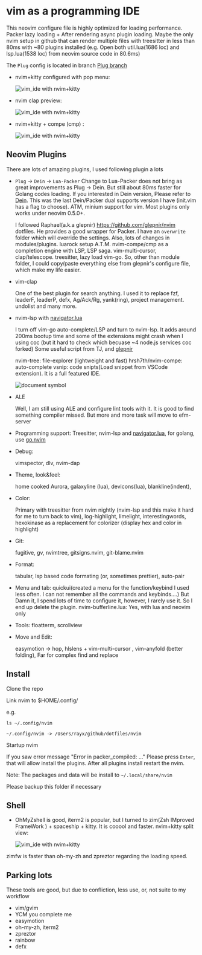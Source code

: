 # vim as a programming IDE

This neovim configure file is highly optimized for loading performance. Packer lazy loading + After rendering async plugin loading. Maybe the
only nvim setup in github that can render multiple files with treesitter in less than 80ms with ~80 plugins installed
(e.g. Open both util.lua(1686 loc) and lsp.lua(1538 loc) from neovim source code in 80.6ms)


The `Plug` config is located in branch [Plug branch](https://github.com/ray-x/dotfiles/tree/zprezto-plug)

- nvim+kitty configured with pop menu:

  ![vim_ide with nvim+kitty](https://github.com/ray-x/dotfiles/blob/master/img/menu.jpg?raw=true)

- nvim clap preview:

  ![vim_ide with nvim+kitty](https://github.com/ray-x/dotfiles/blob/master/img/clap.jpg?raw=true)

- nvim+kitty + compe (cmp) :

  ![vim_ide with
nvim+kitty](https://user-images.githubusercontent.com/1681295/109258178-db2e6d80-784d-11eb-9cef-8b1cc6435e01.png?raw=true)

## Neovim Plugins

There are lots of amazing plugins,
I used following plugin a lots

- `Plug` -> `Dein` -> `Lua-Packer`
  Change to Lua-Packer does not
  bring as great improvements as Plug -> Dein. But still about 80ms faster for Golang codes loading.
  If you interested in Dein version, Please refer to [Dein](https://github.com/ray-x/dotfiles/tree/nvim-comple).
  This was the last Dein/Packer dual supports version I have (init.vim has a flag to choose).
  ATM, minium support for vim. Most plugins only works under neovim 0.5.0+.

  I followed Raphael(a.k.a glepnir) https://github.com/glepnir/nvim dotfiles. He provides a good wrapper for
  Packer. I have an `overwrite` folder which will override the settings. Also, lots of changes in modules/plugins.
  luarock setup
  A.T.M. nvim-compe/cmp as a completion engine with LSP, LSP saga. vim-multi-cursor, clap/telescope. treesitter,
  lazy load vim-go. So, other than module folder, I could copy/paste everything else from glepnir's configure file,
  which make my life easier.

- vim-clap

  One of the best plugin for search anything. I used it to replace fzf, leaderF, leaderP, defx, Ag/Ack/Rg, yank(ring), project management. undolist and many more.

- nvim-lsp with [navigator.lua](https://github.com/ray-x/navigator.lua)

  I turn off vim-go auto-complete/LSP and turn to nvim-lsp. It adds around 200ms bootup time and some of the extensions
  might crash when I using coc (but it hard to check which becuase ~4 node.js services coc forked)
  Some useful script from TJ, and [glepnir](https://github.com/glepnir)

  nvim-tree: file-explorer (lightweight and fast)
  hrsh7th/nvim-compe: auto-complete
  vsnip: code snipts(Load snippet from VSCode extension). It is a full featured IDE.

  ![document symbol](https://github.com/ray-x/files/blob/master/img/navigator/doc_symbol.gif?raw=true)

- ALE

  Well, I am still using ALE and configure lint tools with it. It is good to find something compiler missed. But more
  and more task will move to efm-server

- Programming support:
  Treesitter, nvim-lsp and [navigator.lua](https://github.com/ray-x/navigator.lua), for golang, use [go.nvim](https://github.com/ray-x/go.nvim)

- Debug:

  vimspector, dlv, nvim-dap

- Theme, look&feel:

  home cooked Aurora, galaxyline (lua), devicons(lua), blankline(indent),

- Color:

  Primary with treesitter from nvim nightly (nvim-lsp and this make it hard for me to turn back to vim), log-highlight, limelight, interestingwords,
  hexokinase as a replacement for colorizer (display hex and color in highlight)

- Git:

  fugitive, gv, nvimtree, gitsigns.nvim, git-blame.nvim

- Format:

  tabular, lsp based code formating (or, sometimes prettier), auto-pair

- Menu and tab:
  quickui(created a menu for the function/keybind I used less often. I can not remember all the commands and keybinds....)
  But Damn it, I spend lots of time to configure it, however, I rarely use it. So I end up delete the plugin.
  nvim-bufferline.lua: Yes, with lua and neovim only

- Tools: floatterm, scrollview

- Move and Edit:

  easymotion -> hop, hlslens + vim-multi-cursor , vim-anyfold (better folding), Far for complex find and replace

## Install

Clone the repo

Link nvim to $HOME/.config/

e.g.

```
ls ~/.config/nvim

~/.config/nvim -> /Users/rayx/github/dotfiles/nvim

```
Startup nvim

If you saw error message "Error in packer_compiled: ..." Please press `Enter`, that will allow install the plugins.
After all plugins install restart the nvim. 

Note:
The packages and data will be install to 
`~/.local/share/nvim`

Please backup this folder if necessary



## Shell

- OhMyZshell is good, iterm2 is popular, but I turned to zim(Zsh IMproved FrameWork
  ) + spaceship + kitty. It is cooool and faster.
  nvim+kitty split view:

  ![vim_ide with nvim+kitty](https://github.com/ray-x/dotfiles/blob/master/img/kitty.jpg)

zimfw is faster than oh-my-zh and zpreztor regarding the loading speed.

## Parking lots

These tools are good, but due to confliction, less use, or, not suite to my workflow

- vim/gvim
- YCM you complete me
- easymotion
- oh-my-zh, iterm2
- zpreztor
- rainbow
- defx
